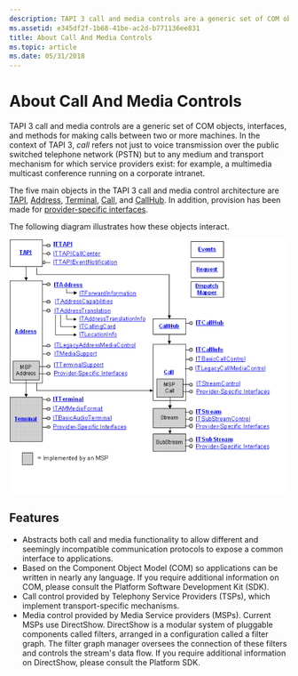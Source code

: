 ```yaml
---
description: TAPI 3 call and media controls are a generic set of COM objects, interfaces, and methods for making calls between two or more machines.
ms.assetid: e345df2f-1b68-41be-ac2d-b771136ee831
title: About Call And Media Controls
ms.topic: article
ms.date: 05/31/2018
---
```


# About Call And Media Controls

TAPI 3 call and media controls are a generic set of COM objects, interfaces, and methods for making calls between two or more machines. In the context of TAPI 3, *call* refers not just to voice transmission over the public switched telephone network (PSTN) but to any medium and transport mechanism for which service providers exist: for example, a multimedia multicast conference running on a corporate intranet.

The five main objects in the TAPI 3 call and media control architecture are [TAPI](tapi-object.md), [Address](address-object.md), [Terminal](terminal-object.md), [Call](call-object.md), and [CallHub](callhub-object.md). In addition, provision has been made for [provider-specific interfaces](provider-specific-interfaces.md).

The following diagram illustrates how these objects interact.

![interactions among tapi 3.0 call and media control objects](images/sdkobj2.png)

## Features

-   Abstracts both call and media functionality to allow different and seemingly incompatible communication protocols to expose a common interface to applications.
-   Based on the Component Object Model (COM) so applications can be written in nearly any language. If you require additional information on COM, please consult the Platform Software Development Kit (SDK).
-   Call control provided by Telephony Service Providers (TSPs), which implement transport-specific mechanisms.
-   Media control provided by Media Service providers (MSPs). Current MSPs use DirectShow. DirectShow is a modular system of pluggable components called filters, arranged in a configuration called a filter graph. The filter graph manager oversees the connection of these filters and controls the stream's data flow. If you require additional information on DirectShow, please consult the Platform SDK.

 

 




